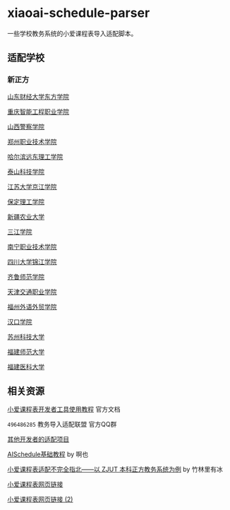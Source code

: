# xiaoai-schedule-parser

一些学校教务系统的小爱课程表导入适配脚本。

## 适配学校

### 新正方

[山东财经大学东方学院](https://github.com/kqakqakqa/xiaoai-schedule-parser/blob/山东财经大学东方学院/新正方V9.0_request/provider.js)

[重庆智能工程职业学院](https://github.com/kqakqakqa/xiaoai-schedule-parser/blob/重庆智能工程职业学院/新正方V9.0_request/provider.js)

[山西警察学院](https://github.com/kqakqakqa/xiaoai-schedule-parser/blob/山西警察学院/新正方V9.0_request/provider.js)

[郑州职业技术学院](https://github.com/kqakqakqa/xiaoai-schedule-parser/blob/郑州职业技术学院/新正方V9.0_request/provider.js)

[哈尔滨远东理工学院](https://github.com/kqakqakqa/xiaoai-schedule-parser/blob/哈尔滨远东理工学院/新正方V9.0_request/provider.js)

[泰山科技学院](https://github.com/kqakqakqa/xiaoai-schedule-parser/blob/泰山科技学院/新正方V9.0_request/provider.js)

[江苏大学京江学院](https://github.com/kqakqakqa/xiaoai-schedule-parser/blob/江苏大学京江学院/新正方V9.0_request/provider.js)

[保定理工学院](https://github.com/kqakqakqa/xiaoai-schedule-parser/blob/保定理工学院/新正方V9.0_request/provider.js)

[新疆农业大学](https://github.com/kqakqakqa/xiaoai-schedule-parser/blob/新疆农业大学/新正方V9.0_request/provider.js)

[三江学院](https://github.com/kqakqakqa/xiaoai-schedule-parser/blob/三江学院/新正方V9.0_request/provider.js)

[南宁职业技术学院](https://github.com/kqakqakqa/xiaoai-schedule-parser/blob/南宁职业技术学院/新正方V9.0_request/provider.js)

[四川大学锦江学院](https://github.com/kqakqakqa/xiaoai-schedule-parser/blob/四川大学锦江学院/新正方V9.0_request/provider.js)

[齐鲁师范学院](https://github.com/kqakqakqa/xiaoai-schedule-parser/blob/齐鲁师范学院/新正方V9.0_request/provider.js)

[天津交通职业学院](https://github.com/kqakqakqa/xiaoai-schedule-parser/blob/天津交通职业学院/新正方V9.0_request/provider.js)

[福州外语外贸学院](https://github.com/kqakqakqa/xiaoai-schedule-parser/blob/福州外语外贸学院/新正方V9.0_request/provider.js)

[汉口学院](https://github.com/kqakqakqa/xiaoai-schedule-parser/blob/汉口学院/新正方V9.0_request/provider.js)

[苏州科技大学](https://github.com/kqakqakqa/xiaoai-schedule-parser/blob/苏州科技大学/新正方V9.0_request/provider.js)

[福建师范大学](https://github.com/kqakqakqa/xiaoai-schedule-parser/blob/福建师范大学/新正方V9.0_request/provider.js)

[福建医科大学](https://github.com/kqakqakqa/xiaoai-schedule-parser/blob/福建医科大学/新正方V9.0_request/provider.js)

## 相关资源

[小爱课程表开发者工具使用教程](https://open-schedule-prod.ai.xiaomi.com/docs/#/help/) 官方文档

`496486285` 教务导入适配联盟 官方QQ群

[其他开发者的适配项目](https://github.com/kqakqakqa/xiaoai-schedule-parser/blob/main/res/other-repos.csv)

[AISchedule基础教程](https://aisc.ioll.top/) by 啊也

[小爱课程表适配不完全指北——以 ZJUT 本科正方教务系统为例](https://zhul.in/2024/11/18/mi-ai-class-schedule-adapter-for-zjut/) by 竹林里有冰

[小爱课程表网页链接](https://aischedule.ai.xiaomi.com/)

[小爱课程表网页链接 (2)](https://i.ai.mi.com/h5/precache/ai-schedule/)
